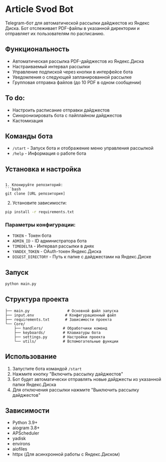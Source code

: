 # Article Svod Bot

Telegram-бот для автоматической рассылки дайджестов из Яндекс Диска. Бот отслеживает PDF-файлы в указанной директории и отправляет их пользователям по расписанию.

## Функциональность

- Автоматическая рассылка PDF-дайджестов из Яндекс.Диска
- Настраиваемый интервал рассылки
- Управление подпиской через кнопки в интерфейсе бота
- Уведомления о следующей запланированной рассылке
- Групповая отправка файлов (до 10 PDF в одном сообщении)

## To do:

- Настроить расписание отправки дайджестов
- Синхронизировать бота с пайплайном дайджестов
- Кастомизация


## Команды бота

- `/start` - Запуск бота и отображение меню управления рассылкой
- `/help` - Информация о работе бота

## Установка и настройка

```

1. Клонируйте репозиторий:
```bash
git clone [URL репозитория]
```

2. Установите зависимости:
```bash
pip install -r requirements.txt
```

### Параметры конфигурации:

- `TOKEN` - Токен бота
- `ADMIN_ID` - ID администратора бота
- `TIMEDELTA` - Интервал рассылки в днях
- `YANDEX_TOKEN` - OAuth-токен Яндекс.Диска
- `DIGEST_DIRECTORY` - Путь к папке с дайджестами на Яндекс.Диске

## Запуск

```bash
python main.py
```

## Структура проекта

```
├── main.py                 # Основной файл запуска
├── input.env              # Конфигурационный файл
├── requirements.txt       # Зависимости проекта
└── Core/
    ├── handlers/         # Обработчики команд
    ├── keyboards/        # Клавиатуры бота
    ├── settings.py       # Настройки проекта
    └── utils/            # Вспомогательные функции
```

## Использование

1. Запустите бота командой `/start`
2. Нажмите кнопку "Включить рассылку дайджестов"
3. Бот будет автоматически отправлять новые дайджесты из указанной папки Яндекс.Диска
4. Для отключения рассылки нажмите "Выключить рассылку дайджестов"

## Зависимости

- Python 3.9+
- aiogram 3.8+
- APScheduler
- yadisk
- environs
- aiofiles
- httpx (Для асинхронной работы с Яндекс.Диском)
